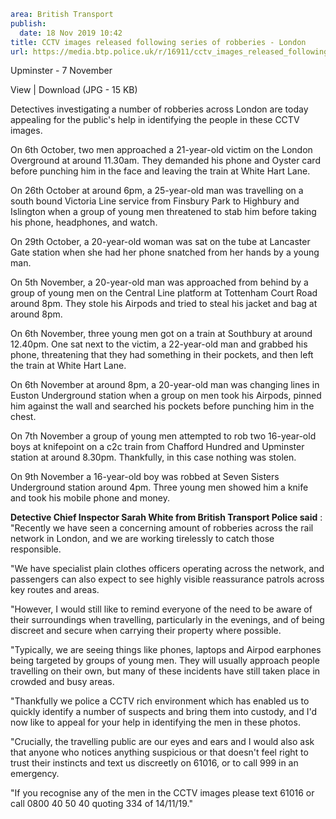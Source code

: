 ```yaml
area: British Transport
publish:
  date: 18 Nov 2019 10:42
title: CCTV images released following series of robberies - London
url: https://media.btp.police.uk/r/16911/cctv_images_released_following_series_of_robberie
```

Upminster - 7 November

View | Download (JPG - 15 KB)

Detectives investigating a number of robberies across London are today appealing for the public's help in identifying the people in these CCTV images.

On 6th October, two men approached a 21-year-old victim on the London Overground at around 11.30am. They demanded his phone and Oyster card before punching him in the face and leaving the train at White Hart Lane.

On 26th October at around 6pm, a 25-year-old man was travelling on a south bound Victoria Line service from Finsbury Park to Highbury and Islington when a group of young men threatened to stab him before taking his phone, headphones, and watch.

On 29th October, a 20-year-old woman was sat on the tube at Lancaster Gate station when she had her phone snatched from her hands by a young man.

On 5th November, a 20-year-old man was approached from behind by a group of young men on the Central Line platform at Tottenham Court Road around 8pm. They stole his Airpods and tried to steal his jacket and bag at around 8pm.

On 6th November, three young men got on a train at Southbury at around 12.40pm. One sat next to the victim, a 22-year-old man and grabbed his phone, threatening that they had something in their pockets, and then left the train at White Hart Lane.

On 6th November at around 8pm, a 20-year-old man was changing lines in Euston Underground station when a group on men took his Airpods, pinned him against the wall and searched his pockets before punching him in the chest.

On 7th November a group of young men attempted to rob two 16-year-old boys at knifepoint on a c2c train from Chafford Hundred and Upminster station at around 8.30pm. Thankfully, in this case nothing was stolen.

On 9th November a 16-year-old boy was robbed at Seven Sisters Underground station around 4pm. Three young men showed him a knife and took his mobile phone and money.

**Detective Chief Inspector Sarah White from British Transport Police said** : "Recently we have seen a concerning amount of robberies across the rail network in London, and we are working tirelessly to catch those responsible.

"We have specialist plain clothes officers operating across the network, and passengers can also expect to see highly visible reassurance patrols across key routes and areas.

"However, I would still like to remind everyone of the need to be aware of their surroundings when travelling, particularly in the evenings, and of being discreet and secure when carrying their property where possible.

"Typically, we are seeing things like phones, laptops and Airpod earphones being targeted by groups of young men. They will usually approach people travelling on their own, but many of these incidents have still taken place in crowded and busy areas.

"Thankfully we police a CCTV rich environment which has enabled us to quickly identify a number of suspects and bring them into custody, and I'd now like to appeal for your help in identifying the men in these photos.

"Crucially, the travelling public are our eyes and ears and I would also ask that anyone who notices anything suspicious or that doesn't feel right to trust their instincts and text us discreetly on 61016, or to call 999 in an emergency.

"If you recognise any of the men in the CCTV images please text 61016 or call 0800 40 50 40 quoting 334 of 14/11/19."
